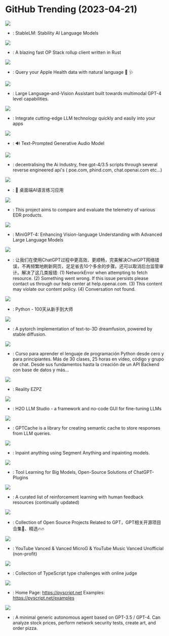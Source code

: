 # GitHub Trending (2023-04-21)

![](https://img.shields.io/badge/Jupyter%20Notebook-New%202-green?style=flat-square&logo=appveyor)
- [](https://github.comundefined): StableLM: Stability AI Language Models

![](https://img.shields.io/badge/Rust-New%2044-green?style=flat-square&logo=appveyor)
- [](https://github.comundefined): A blazing fast OP Stack rollup client written in Rust

![](https://img.shields.io/badge/Swift-New%20202-green?style=flat-square&logo=appveyor)
- [](https://github.comundefined): Query your Apple Health data with natural language 💬 🩺

![](https://img.shields.io/badge/Python-New%20213-green?style=flat-square&logo=appveyor)
- [](https://github.comundefined): Large Language-and-Vision Assistant built towards multimodal GPT-4 level capabilities.

![](https://img.shields.io/badge/C%23-New%20427-green?style=flat-square&logo=appveyor)
- [](https://github.comundefined): Integrate cutting-edge LLM technology quickly and easily into your apps

![](https://img.shields.io/badge/Python-New%201-green?style=flat-square&logo=appveyor)
- [](https://github.comundefined): 🔊 Text-Prompted Generative Audio Model

![](https://img.shields.io/badge/Python-New%20428-green?style=flat-square&logo=appveyor)
- [](https://github.comundefined): decentralising the Ai Industry, free gpt-4/3.5 scripts through several reverse engineered api's ( poe.com, phind.com, chat.openai.com etc...)

![](https://img.shields.io/badge/TypeScript-New%20142-green?style=flat-square&logo=appveyor)
- [](https://github.comundefined): 🤖️ 桌面端AI语言练习应用

![](https://img.shields.io/badge/Python-New%2048-green?style=flat-square&logo=appveyor)
- [](https://github.comundefined): This project aims to compare and evaluate the telemetry of various EDR products.

![](https://img.shields.io/badge/Python-New%202-green?style=flat-square&logo=appveyor)
- [](https://github.comundefined): MiniGPT-4: Enhancing Vision-language Understanding with Advanced Large Language Models

![](https://img.shields.io/badge/JavaScript-New%201-green?style=flat-square&logo=appveyor)
- [](https://github.comundefined): 让我们在使用ChatGPT过程中更高效、更顺畅，完美解决ChatGPT网络错误，不再频繁地刷新网页，足足省去10个多余的步骤。还可以取消后台监管审计。解决了这几类报错: (1) NetworkError when attempting to fetch resource. (2) Something went wrong. If this issue persists please contact us through our help center at help.openai.com. (3) This content may violate our content policy. (4) Conversation not found.

![](https://img.shields.io/badge/Python-New%20427-green?style=flat-square&logo=appveyor)
- [](https://github.comundefined): Python - 100天从新手到大师

![](https://img.shields.io/badge/Python-New%20186-green?style=flat-square&logo=appveyor)
- [](https://github.comundefined): A pytorch implementation of text-to-3D dreamfusion, powered by stable diffusion.

![](https://img.shields.io/badge/Python-New%20144-green?style=flat-square&logo=appveyor)
- [](https://github.comundefined): Curso para aprender el lenguaje de programación Python desde cero y para principiantes. Más de 30 clases, 25 horas en vídeo, código y grupo de chat. Desde sus fundamentos hasta la creación de un API Backend con base de datos y más...

![](https://img.shields.io/badge/Shell-New%2017-green?style=flat-square&logo=appveyor)
- [](https://github.comundefined): Reality EZPZ

![](https://img.shields.io/badge/Python-New%20113-green?style=flat-square&logo=appveyor)
- [](https://github.comundefined): H2O LLM Studio - a framework and no-code GUI for fine-tuning LLMs

![](https://img.shields.io/badge/Python-New%20196-green?style=flat-square&logo=appveyor)
- [](https://github.comundefined): GPTCache is a library for creating semantic cache to store responses from LLM queries.

![](https://img.shields.io/badge/Jupyter%20Notebook-New%20182-green?style=flat-square&logo=appveyor)
- [](https://github.comundefined): Inpaint anything using Segment Anything and inpainting models.

![](https://img.shields.io/badge/Python-New%2045-green?style=flat-square&logo=appveyor)
- [](https://github.comundefined): Tool Learning for Big Models, Open-Source Solutions of ChatGPT-Plugins

![](https://img.shields.io/badge/none-New%20105-green?style=flat-square&logo=appveyor)
- [](https://github.comundefined): A curated list of reinforcement learning with human feedback resources (continually updated)

![](https://img.shields.io/badge/Python-New%20101-green?style=flat-square&logo=appveyor)
- [](https://github.comundefined): Collection of Open Source Projects Related to GPT，GPT相关开源项目合集🚀、精选🔥🔥

![](https://img.shields.io/badge/Kotlin-New%2070-green?style=flat-square&logo=appveyor)
- [](https://github.comundefined): YouTube Vanced & Vanced MicroG & YouTube Music Vanced Unofficial (non-profit)

![](https://img.shields.io/badge/TypeScript-New%20110-green?style=flat-square&logo=appveyor)
- [](https://github.comundefined): Collection of TypeScript type challenges with online judge

![](https://img.shields.io/badge/Python-New%2032-green?style=flat-square&logo=appveyor)
- [](https://github.comundefined): Home Page: https://pyscript.net Examples: https://pyscript.net/examples

![](https://img.shields.io/badge/Python-New%20282-green?style=flat-square&logo=appveyor)
- [](https://github.comundefined): A minimal generic autonomous agent based on GPT-3.5 / GPT-4. Can analyze stock prices, perform network security tests, create art, and order pizza.

